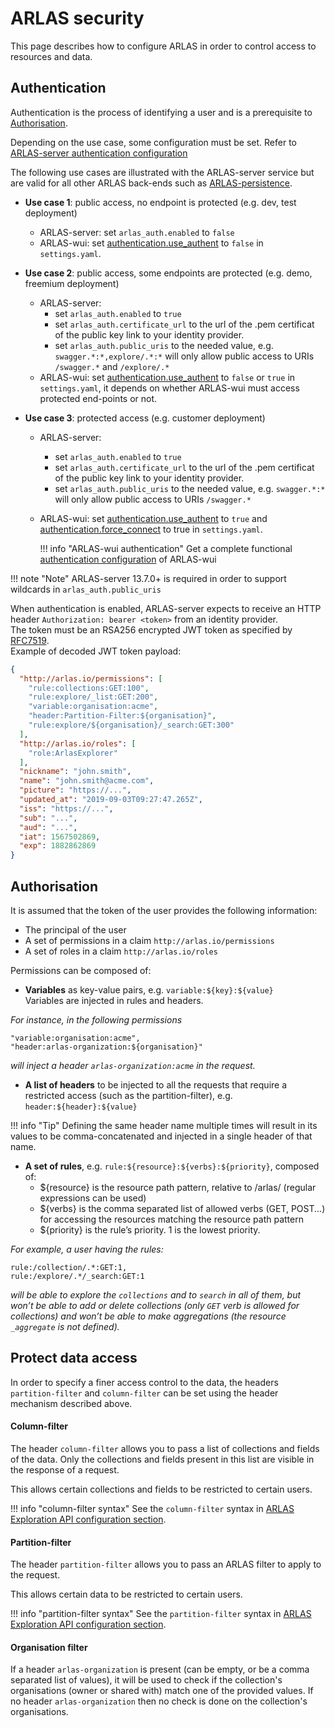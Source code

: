 # ARLAS security

This page describes how to configure ARLAS in order to control access to resources and data.

## Authentication
Authentication is the process of identifying a user and is a prerequisite to [Authorisation](#authorisation). 

Depending on the use case, some configuration must be set. Refer to [ARLAS-server authentication configuration](arlas-server-configuration.md)

The following use cases are illustrated with the ARLAS-server service but are valid for all other ARLAS back-ends such as [ARLAS-persistence](https://github.com/gisaia/ARLAS-persistence).

* **Use case 1**: public access, no endpoint is protected (e.g. dev, test deployment)
    - ARLAS-server:  set `arlas_auth.enabled` to `false`
    - ARLAS-wui: set [authentication.use_authent](http://docs.arlas.io/arlas-tech/current/arlas-wui-configuration/) to `false` in `settings.yaml`. 

* **Use case 2**: public access, some endpoints are protected (e.g. demo, freemium deployment)
    - ARLAS-server:
        * set `arlas_auth.enabled` to `true`
        * set `arlas_auth.certificate_url` to the url of the .pem  certificat of the public key link to your identity provider.
        * set `arlas_auth.public_uris` to the needed value, 
    e.g. `swagger.*:*,explore/.*:*` will only allow public access to URIs `/swagger.*` and 
    `/explore/.*`
    - ARLAS-wui: set [authentication.use_authent](http://docs.arlas.io/arlas-tech/current/arlas-wui-configuration/) to `false` or `true` in `settings.yaml`, it depends on whether ARLAS-wui must access protected end-points or not.

* **Use case 3**: protected access (e.g. customer deployment)
    - ARLAS-server:  
        * set `arlas_auth.enabled` to `true`
        * set `arlas_auth.certificate_url` to the url of the .pem  certificat of the public key link to your identity provider.
        * set `arlas_auth.public_uris` to the needed value, 
    e.g. `swagger.*:*` will only allow public access to URIs `/swagger.*`
    - ARLAS-wui: set [authentication.use_authent](http://docs.arlas.io/arlas-tech/current/arlas-wui-configuration/) to `true` and [authentication.force_connect](http://docs.arlas.io/arlas-tech/current/arlas-wui-configuration/) to true in `settings.yaml`.

        !!! info "ARLAS-wui authentication"
            Get a complete functional [authentication configuration](http://docs.arlas.io/arlas-tech/current/arlas-wui-security) of ARLAS-wui

!!! note "Note"
    ARLAS-server 13.7.0+ is required in order to support wildcards in `arlas_auth.public_uris`  

When authentication is enabled, ARLAS-server expects to receive an HTTP header `Authorization: bearer <token>` from an identity provider.  
The token must be an RSA256 encrypted JWT token as specified by [RFC7519](https://tools.ietf.org/html/rfc7519).  
Example of decoded JWT token payload:
```json
{
  "http://arlas.io/permissions": [
    "rule:collections:GET:100",
    "rule:explore/_list:GET:200",
    "variable:organisation:acme",
    "header:Partition-Filter:${organisation}",
    "rule:explore/${organisation}/_search:GET:300"
  ],
  "http://arlas.io/roles": [
    "role:ArlasExplorer"
  ],
  "nickname": "john.smith",
  "name": "john.smith@acme.com",
  "picture": "https://...",
  "updated_at": "2019-09-03T09:27:47.265Z",
  "iss": "https://...",
  "sub": "...",
  "aud": "...",
  "iat": 1567502869,
  "exp": 1882862869
}
```

## Authorisation

It is assumed that the token of the user provides the following information:

- The principal of the user
- A set of permissions in a claim `http://arlas.io/permissions`
- A set of roles in a claim `http://arlas.io/roles`

Permissions can be composed of:

- **Variables** as key-value pairs, e.g. `variable:${key}:${value}`  
Variables are injected in rules and headers. 

*For instance, in the following permissions*

```asciidoc
"variable:organisation:acme",
"header:arlas-organization:${organisation}"
```

*will inject a header `arlas-organization:acme` in the request.*

- **A list of headers** to be injected to all the requests that require a restricted access 
(such as the partition-filter), e.g. `header:${header}:${value}`

!!! info "Tip"
    Defining the same header name multiple times will result in its values to be comma-concatenated and injected in a single header of that name.


- **A set of rules**, e.g. `rule:${resource}:${verbs}:${priority}`, composed of:
    * ${resource} is the resource path pattern, relative to /arlas/ (regular expressions can be used)
    * ${verbs} is the comma separated list of allowed verbs (GET, POST...) for accessing the resources matching the resource path pattern
    * ${priority} is the rule’s priority. 1 is the lowest priority.

*For example, a user having the rules:*

```asciidoc
rule:/collection/.*:GET:1,
rule:/explore/.*/_search:GET:1
```

*will be able to explore the `collections` and to `search` in all of them, but won’t be able to add or delete collections (only `GET` verb is allowed for collections) and won’t be able to make aggregations (the resource `_aggregate` is not defined).*
 
## Protect data access

In order to specify a finer access control to the data, the headers `partition-filter` and `column-filter` 
can be set using the header mechanism described above.

#### Column-filter

The header `column-filter` allows you to pass a list of collections and fields of the data.
Only the collections and fields present in this list are visible in the response of a request.

This allows certain collections and fields to be restricted to certain users.

!!! info "column-filter syntax"
    See the `column-filter` syntax in [ARLAS Exploration API configuration section](http://docs.arlas.io/arlas-tech/current/arlas-api-exploration/#column-filtering).


#### Partition-filter

The header `partition-filter` allows you to pass an ARLAS filter to apply to the request.

This allows certain data to be restricted to certain users.

!!! info "partition-filter syntax"
    See the `partition-filter` syntax in [ARLAS Exploration API configuration section](http://docs.arlas.io/arlas-tech/current/arlas-api-exploration/#column-filtering).

#### Organisation filter
If a header `arlas-organization` is present (can be empty, or be a comma separated list of values), it will be used
to check if the collection's organisations (owner or shared with) match one of the provided values.
If no header `arlas-organization` then no check is done on the collection's organisations.